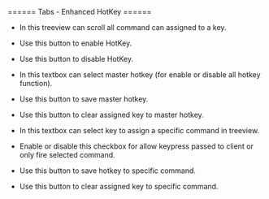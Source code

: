 
====== Tabs - Enhanced HotKey ======



  - In this treeview can scroll all command can assigned to a key.

  - Use this button to enable HotKey.

  - Use this button to disable HotKey.

  - In this textbox can select master hotkey (for enable or disable all hotkey function).

  - Use this button to save master hotkey.

  - Use this button to clear assigned key to master hotkey.

  - In this textbox can select key to assign a specific command in treeview.

  - Enable or disable this checkbox for allow keypress passed to client or only fire selected command.

  - Use this button to save hotkey to specific command.

  - Use this button to clear assigned key to specific command.